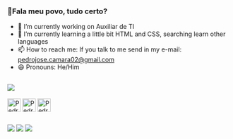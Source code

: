 ### 🦾Fala meu povo, tudo certo?

- 🔭 I’m currently working on Auxiliar de TI
- 🌱 I’m currently learning a little bit HTML and CSS, searching learn other languages
- 📫 How to reach me: If you talk to me send in my e-mail: pedrojose.camara02@gmail.com
- 😄 Pronouns: He/Him

##

<div>
<picture>
<source
  srcset="https://github-readme-stats.vercel.app/api?username=PedroJoseCamara&show_icons=true&theme=dark"
  media="(prefers-color-scheme: dark)"
/>
<source
  srcset="https://github-readme-stats.vercel.app/api?username=PedroJoseCamara&show_icons=true"
  media="(prefers-color-scheme: light), (prefers-color-scheme: no-preference)"
/>
<img src="https://github-readme-stats.vercel.app/api?username=PedroJoseCamara&show_icons=true" />
</picture>


</div>

<!-- [![Top Langs](https://github-readme-stats.vercel.app/api/top-langs/?username=PedroJoseCamara&hide=css,html,python&theme=dark)](https://github.com/PedroJoseCamara/readme-stats) -->

<!--<div>
  <a href="https://github.com/PedroJoseCamara"></a>
  <img height="180em"src="https://github-readme-stats.vercel.app/api/top-langs/?username=PedroJoseCamara&layout=compact&langs_count=16&theme=dark"/>
</div>
-->

<div style="display: inline_block"><br>
  <img align="center" alt="Pedro-HTML" height="30" width "40" src="https://cdn.jsdelivr.net/gh/devicons/devicon/icons/html5/html5-original.svg" />
  <img align="center" alt="Pedro-CSS" height="30" width "40" src="https://cdn.jsdelivr.net/gh/devicons/devicon/icons/css3/css3-original.svg" />
  <img align="center" alt="Pedro-PYTHON" height="30" width "40" src="https://cdn.jsdelivr.net/gh/devicons/devicon/icons/python/python-original.svg" />
</div>

##

<div>
<!-- <a href=https:"//www.instagram.com/pedrocamara._/" target="_blank"> <img src= "https://img.shields.io/badge/Instagram-E4405F?style=for-the-badge&logo=instagram&logoColor=white" target="_blank"></a> -->
<a href=https:"https://www.linkedin.com/in/pedro-jos%C3%A9-c%C3%A2mara-7a9ba71b1/" target="_blank"> <img src= "https://img.shields.io/badge/LinkedIn-0077B5?style=for-the-badge&logo=linkedin&logoColor=white " target="_blank"></a>
<a href=https:"https://br.pinterest.com/pedrojosecamara02/" target="_blank"> <img src= "https://img.shields.io/badge/Pinterest-%23E60023.svg?&style=for-the-badge&logo=Pinterest&logoColor=white " target="_blank"></a>
<a href=https:"https://twitter.com/CamaraBaP" target="_blank"> <img src= "https://img.shields.io/badge/Twitter-1DA1F2?style=for-the-badge&logo=twitter&logoColor=white" target="_blank"></a>

<!-- links para caso eu queira adicionar mais alguns icones "https://dev.to/envoy_/150-badges-for-github-pnk"-->
</div>

